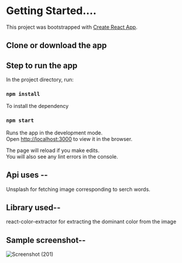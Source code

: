 # Getting Started....

This project was bootstrapped with [Create React App](https://github.com/facebook/create-react-app).

## Clone or download the app
## Step to run the app

In the project directory, run:

### `npm install`
To install the dependency

### `npm start`
Runs the app in the development mode.\
Open [http://localhost:3000](http://localhost:3000) to view it in the browser.

The page will reload if you make edits.\
You will also see any lint errors in the console.

## Api uses --
Unsplash for fetching image corresponding to serch words.

## Library used--
react-color-extractor for extracting the dominant color from the image

## Sample screenshot--
![Screenshot (201)](https://user-images.githubusercontent.com/29257206/140885142-d2dbcc24-658a-41fa-9d68-3a27b6312be5.png)




